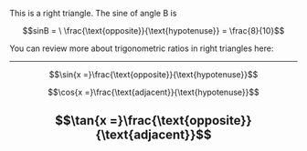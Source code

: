 This is a right triangle. The sine of angle B is

$$sinB = \ \frac{\text{opposite}}{\text{hypotenuse}} = \frac{8}{10}$$

You can review more about trigonometric ratios in right triangles here:

  --------------------------------------------------------
  $$\sin{x =}\frac{\text{opposite}}{\text{hypotenuse}}$$

  $$\cos{x =}\frac{\text{adjacent}}{\text{hypotenuse}}$$

  $$\tan{x =}\frac{\text{opposite}}{\text{adjacent}}$$
  --------------------------------------------------------

